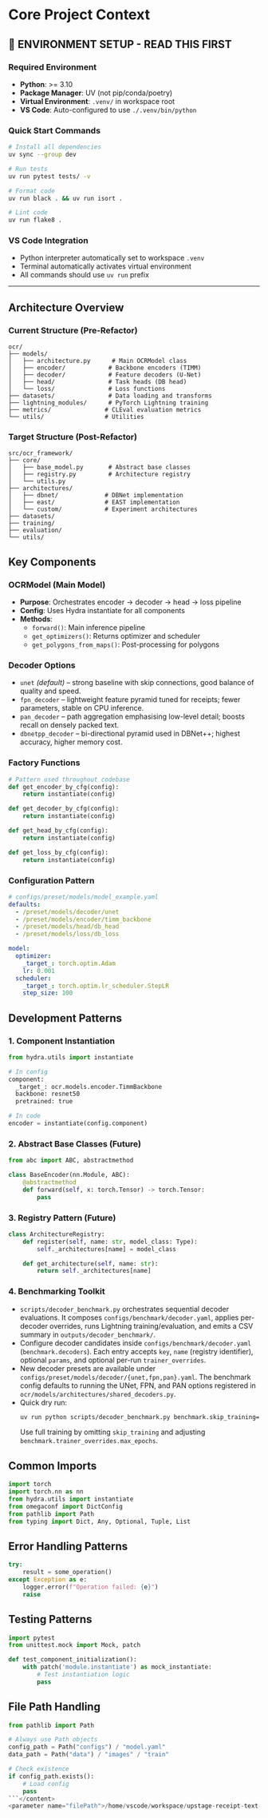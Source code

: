 # Core Project Context

## 🚨 ENVIRONMENT SETUP - READ THIS FIRST

### Required Environment
- **Python**: >= 3.10
- **Package Manager**: UV (not pip/conda/poetry)
- **Virtual Environment**: `.venv/` in workspace root
- **VS Code**: Auto-configured to use `./.venv/bin/python`

### Quick Start Commands
```bash
# Install all dependencies
uv sync --group dev

# Run tests
uv run pytest tests/ -v

# Format code
uv run black . && uv run isort .

# Lint code
uv run flake8 .
```

### VS Code Integration
- Python interpreter automatically set to workspace `.venv`
- Terminal automatically activates virtual environment
- All commands should use `uv run` prefix

---

## Architecture Overview

### Current Structure (Pre-Refactor)
```
ocr/
├── models/
│   ├── architecture.py      # Main OCRModel class
│   ├── encoder/            # Backbone encoders (TIMM)
│   ├── decoder/            # Feature decoders (U-Net)
│   ├── head/               # Task heads (DB head)
│   └── loss/               # Loss functions
├── datasets/               # Data loading and transforms
├── lightning_modules/      # PyTorch Lightning training
├── metrics/               # CLEval evaluation metrics
└── utils/                 # Utilities
```

### Target Structure (Post-Refactor)
```
src/ocr_framework/
├── core/
│   ├── base_model.py       # Abstract base classes
│   ├── registry.py         # Architecture registry
│   └── utils.py
├── architectures/
│   ├── dbnet/             # DBNet implementation
│   ├── east/              # EAST implementation
│   └── custom/            # Experiment architectures
├── datasets/
├── training/
├── evaluation/
└── utils/
```

## Key Components

### OCRModel (Main Model)
- **Purpose**: Orchestrates encoder → decoder → head → loss pipeline
- **Config**: Uses Hydra instantiate for all components
- **Methods**:
  - `forward()`: Main inference pipeline
  - `get_optimizers()`: Returns optimizer and scheduler
  - `get_polygons_from_maps()`: Post-processing for polygons

### Decoder Options
- `unet` *(default)* – strong baseline with skip connections, good balance of quality and speed.
- `fpn_decoder` – lightweight feature pyramid tuned for receipts; fewer parameters, stable on CPU inference.
- `pan_decoder` – path aggregation emphasising low-level detail; boosts recall on densely packed text.
- `dbnetpp_decoder` – bi-directional pyramid used in DBNet++; highest accuracy, higher memory cost.

### Factory Functions
```python
# Pattern used throughout codebase
def get_encoder_by_cfg(config):
    return instantiate(config)

def get_decoder_by_cfg(config):
    return instantiate(config)

def get_head_by_cfg(config):
    return instantiate(config)

def get_loss_by_cfg(config):
    return instantiate(config)
```

### Configuration Pattern
```yaml
# configs/preset/models/model_example.yaml
defaults:
  - /preset/models/decoder/unet
  - /preset/models/encoder/timm_backbone
  - /preset/models/head/db_head
  - /preset/models/loss/db_loss

model:
  optimizer:
    _target_: torch.optim.Adam
    lr: 0.001
  scheduler:
    _target_: torch.optim.lr_scheduler.StepLR
    step_size: 100
```

## Development Patterns

### 1. Component Instantiation
```python
from hydra.utils import instantiate

# In config
component:
  _target_: ocr.models.encoder.TimmBackbone
  backbone: resnet50
  pretrained: true

# In code
encoder = instantiate(config.component)
```

### 2. Abstract Base Classes (Future)
```python
from abc import ABC, abstractmethod

class BaseEncoder(nn.Module, ABC):
    @abstractmethod
    def forward(self, x: torch.Tensor) -> torch.Tensor:
        pass
```

### 3. Registry Pattern (Future)
```python
class ArchitectureRegistry:
    def register(self, name: str, model_class: Type):
        self._architectures[name] = model_class

    def get_architecture(self, name: str):
        return self._architectures[name]
```

### 4. Benchmarking Toolkit
- `scripts/decoder_benchmark.py` orchestrates sequential decoder evaluations. It composes `configs/benchmark/decoder.yaml`, applies per-decoder overrides, runs Lightning training/evaluation, and emits a CSV summary in `outputs/decoder_benchmark/`.
- Configure decoder candidates inside `configs/benchmark/decoder.yaml` (`benchmark.decoders`). Each entry accepts `key`, `name` (registry identifier), optional `params`, and optional per-run `trainer_overrides`.
- New decoder presets are available under `configs/preset/models/decoder/{unet,fpn,pan}.yaml`. The benchmark config defaults to running the UNet, FPN, and PAN options registered in `ocr/models/architectures/shared_decoders.py`.
- Quick dry run:
    ```bash
    uv run python scripts/decoder_benchmark.py benchmark.skip_training=true benchmark.limit_val_batches=0.05
    ```
    Use full training by omitting `skip_training` and adjusting `benchmark.trainer_overrides.max_epochs`.

## Common Imports
```python
import torch
import torch.nn as nn
from hydra.utils import instantiate
from omegaconf import DictConfig
from pathlib import Path
from typing import Dict, Any, Optional, Tuple, List
```

## Error Handling Patterns
```python
try:
    result = some_operation()
except Exception as e:
    logger.error(f"Operation failed: {e}")
    raise
```

## Testing Patterns
```python
import pytest
from unittest.mock import Mock, patch

def test_component_initialization():
    with patch('module.instantiate') as mock_instantiate:
        # Test instantiation logic
        pass
```

## File Path Handling
```python
from pathlib import Path

# Always use Path objects
config_path = Path("configs") / "model.yaml"
data_path = Path("data") / "images" / "train"

# Check existence
if config_path.exists():
    # Load config
    pass
```</content>
<parameter name="filePath">/home/vscode/workspace/upstage-receipt-text-detection-dbnet-baseline/docs/copilot/context.md
